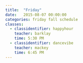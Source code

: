 ```yaml
---
title:  "Friday"
date:   2015-08-07 00:00:00
categories: friday fall schedule
classes:
  - classidentifier: happyhour
    teacher: barklay
    time: 5:30 PM
  - classidentifier: dancevibe
    teacher: mackey
    time: 6:45 PM
---
```

